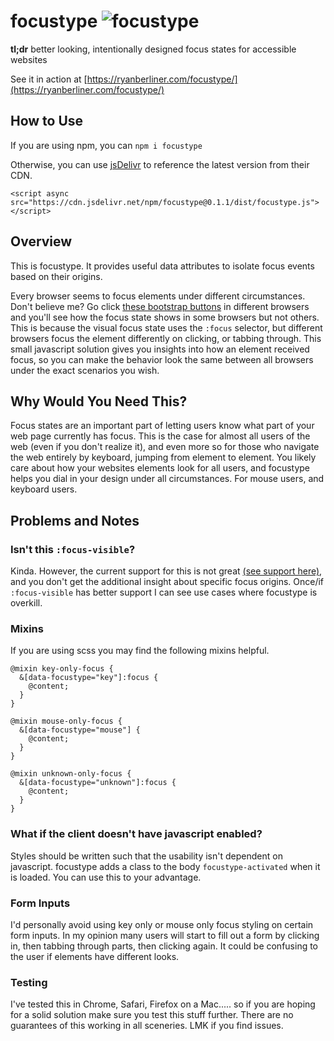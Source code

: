 # focustype ![focustype](https://img.shields.io/npm/v/focustype)

**tl;dr** better looking, intentionally designed focus states for accessible websites

See it in action at [https://ryanberliner.com/focustype/](https://ryanberliner.com/focustype/)

## How to Use

If you are using npm, you can `npm i focustype`

Otherwise, you can use [jsDelivr](https://www.jsdelivr.com/package/npm/focustype) to reference the latest version from their CDN.

```
<script async src="https://cdn.jsdelivr.net/npm/focustype@0.1.1/dist/focustype.js"></script>
```

## Overview

This is focustype. It provides useful data attributes to isolate focus events based on their origins.

Every browser seems to focus elements under different circumstances. Don't believe me? Go click [these bootstrap buttons](https://getbootstrap.com/docs/4.3/components/buttons/) in different browsers and you'll see how the focus state shows in some browsers but not others. This is because the visual focus state uses the `:focus` selector, but different browsers focus the element differently on clicking, or tabbing through. This small javascript solution gives you insights into how an element received focus, so you can make the behavior look the same between all browsers under the exact scenarios you wish.

## Why Would You Need This?

Focus states are an important part of letting users know what part of your web page currently has focus. This is the case for almost all users of the web (even if you don't realize it), and even more so for those who navigate the web entirely by keyboard, jumping from element to element. You likely care about how your websites elements look for all users, and focustype helps you dial in your design under all circumstances. For mouse users, and keyboard users.

## Problems and Notes

### Isn't this `:focus-visible`?

Kinda. However, the current support for this is not great  [(see support here)](https://caniuse.com/#search=%3Afocus-visible), and you don't get the additional insight about specific focus origins. Once/if `:focus-visible` has better support I can see use cases where focustype is overkill.


### Mixins 

If you are using scss you may find the following mixins helpful.

```
@mixin key-only-focus {
  &[data-focustype="key"]:focus {
    @content;
  }
}

@mixin mouse-only-focus {
  &[data-focustype="mouse"] {
    @content;
  }
}

@mixin unknown-only-focus {
  &[data-focustype="unknown"]:focus {
    @content;
  }
}
```

### What if the client doesn't have javascript enabled?

Styles should be written such that the usability isn't dependent on javascript. focustype adds a class to the body `focustype-activated` when it is loaded. You can use this to your advantage.

### Form Inputs

I'd personally avoid using key only or mouse only focus styling on certain form inputs. In my opinion many users will start to fill out a form by clicking in, then tabbing through parts, then clicking again. It could be confusing to the user if elements have different looks.

### Testing

I've tested this in Chrome, Safari, Firefox on a Mac..... so if you are hoping for a solid solution make sure you test this stuff further. There are no guarantees of this working in all sceneries. LMK if you 
find issues.
